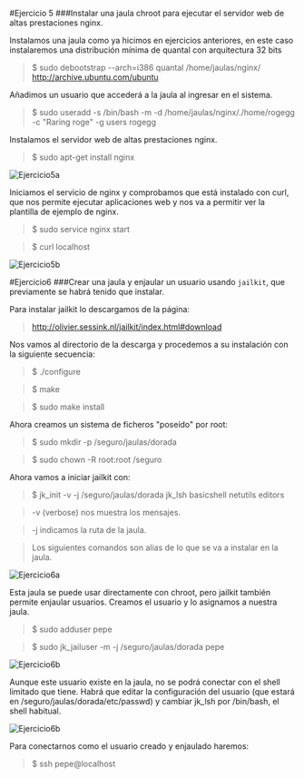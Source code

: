 
#Ejercicio 5
###Instalar una jaula chroot para ejecutar el servidor web de altas prestaciones nginx.

Instalamos una jaula como ya hicimos en ejercicios anteriores, en este caso instalaremos una distribución mínima de quantal con arquitectura 32 bits

>$ sudo debootstrap --arch=i386 quantal /home/jaulas/nginx/ http://archive.ubuntu.com/ubuntu



Añadimos un usuario que accederá a la jaula al ingresar en el sistema.

>$ sudo useradd -s /bin/bash -m -d /home/jaulas/nginx/./home/rogegg -c "Raring roge" -g users rogegg



Instalamos el servidor web de altas prestaciones nginx.

>$ sudo apt-get install nginx

![Ejercicio5a](https://raw.github.com/rogegg/IV-GII-13-14/master/Tema2/capturas/Ejercicio5a.png)

Iniciamos el servicio de nginx y comprobamos que está instalado con curl, que nos permite ejecutar aplicaciones web y nos va a permitir ver la plantilla de ejemplo de nginx.

>$ sudo service nginx start

>$ curl localhost


![Ejercicio5b](https://raw.github.com/rogegg/IV-GII-13-14/master/Tema2/capturas/ejercicio5b.png)



#Ejercicio6
###Crear una jaula y enjaular un usuario usando `jailkit`, que previamente se habrá tenido que instalar.

Para instalar jailkit lo descargamos de la página:

>http://olivier.sessink.nl/jailkit/index.html#download

Nos vamos al directorio de la descarga y procedemos a su instalación con la siguiente secuencia:

>$ ./configure

>$ make

>$ sudo make install


Ahora creamos un sistema de ficheros "poseído" por root:

>$ sudo mkdir -p /seguro/jaulas/dorada

>$ sudo chown -R root:root /seguro



Ahora vamos a iniciar jailkit con:

>$ jk_init -v -j /seguro/jaulas/dorada jk_lsh basicshell netutils editors

>-v  (verbose) nos muestra los mensajes.

>-j  indicamos la ruta de la jaula.

>Los siguientes comandos son alias de lo que se va a instalar en la jaula.


![Ejercicio6a](https://raw.github.com/rogegg/IV-GII-13-14/master/Tema2/capturas/ejercicio6a.png)


Esta jaula se puede usar directamente con chroot, pero jailkit también permite enjaular usuarios. Creamos el usuario y lo asignamos a nuestra jaula.

>$ sudo adduser pepe

>$ sudo jk_jailuser -m -j /seguro/jaulas/dorada pepe

![Ejercicio6b](https://raw.github.com/rogegg/IV-GII-13-14/master/Tema2/capturas/ejercicio6b.png)



Aunque este usuario existe en la jaula, no se podrá conectar con el shell limitado que tiene. Habrá que editar la configuración del usuario (que estará en /seguro/jaulas/dorada/etc/passwd) y cambiar jk_lsh por /bin/bash, el shell habitual.


![Ejercicio6b](https://raw.github.com/rogegg/IV-GII-13-14/master/Tema2/capturas/ejercicio6c.png)



Para conectarnos como el usuario creado y enjaulado haremos:

>$ ssh pepe@localhost

